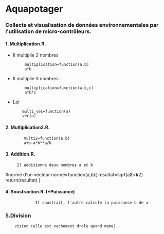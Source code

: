 # Aquapotager
### Collecte et visualisation de données environnementales par l'utilisation de micro-contrôleurs.


#### 1. Multiplication.R.
   
 * Il multiplie 2 nombres
   
            multiplication=function(a,b)
            a*b
 * Il multiplie 3 nombres
   
            multiplication=function(a,b,c)
            a*b*c
          
  * Lol
            
            multi_vec=function(a)
            vec(a)

#### 2. Multiplication2.R.

            multi2=function(a,b)
            a+b-a*b**a/b
      
#### 3. Addition.R.
   
         Il additionne deux nombres a et b
#norme d'un vecteur
norme=function(a,b){
  resultat=sqrt(a**2+b**2)
  return(resultat)
}

#### 4. Soustraction.R. (+Puissance)
   
                 Il soustrait, l'autre calcule la puissance b de a
         
### 5.Division

        vision (elle est vachement drole quand meme)



